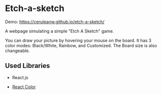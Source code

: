 # Etch-a-sketch

Demo: https://ceruleanw.github.io/etch-a-sketch/

A webpage simulating a simple "Etch A Sketch" game.

You can draw your picture by hovering your mouse on the board. It has 3 color modes: Black/White, Rainbow, and Customized. The Board size is also changeable.

## Used Libraries

- React.js

- [React Color](https://casesandberg.github.io/react-color)
